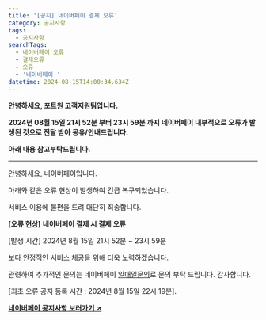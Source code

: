 ```yaml
---
title: '[공지] 네이버페이 결제 오류'
category: 공지사항
tags:
  - 공지사항
searchTags:
  - 네이버페이 오류
  - 결제오류
  - 오류
  - '네이버페이 '
datetime: 2024-08-15T14:00:34.634Z
---
```


**안녕하세요, 포트원 고객지원팀입니다.**

**2024년 08월 15일 21시 52분 부터 23시 59분 까지 네이버페이 내부적으로 오류가 발생된 것으로 전달 받아 공유/안내드립니다.**

**아래 내용 참고부탁드립니다.**

---

안녕하세요, 네이버페이입니다.

아래와 같은 오류 현상이 발생하여 긴급 복구되었습니다.

서비스 이용에 불편을 드려 대단히 죄송합니다.

**\[오류 현상]** **네이버페이 결제 시 결제 오류**

\[발생 시간] 2024년 8월 15일 21시 52분 \~ 23시 59분

보다 안정적인 서비스 체공을 위해 더욱 노력하겠습니다.

관련하여 추가적인 문의는 네이버페이 [일대일문의](https://help.admin.pay.naver.com/mail/form.help)로 문의 부탁 드립니다.
감사합니다.

\[최초 오류 공지 등록 시간 : 2024년 8월 15일 22시 19분].

**[네이버페이 공지사항 보러가기 ↗](https://admin.pay.naver.com/notice/view?id=200018982)**
